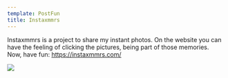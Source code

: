 ```yaml
---
template: PostFun
title: Instaxmmrs
---
```

Instaxmmrs is a project to share my instant photos. On the website you can have the feeling of clicking the pictures, being part of those memories. Now, have fun: <https://instaxmmrs.com/>

![](https://ucarecdn.com/5eea5d92-3fbf-4d44-a853-9e90551e07e4/)
